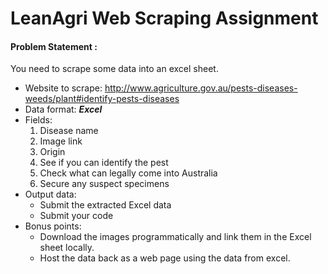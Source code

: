 # LeanAgri Web Scraping Assignment

#### Problem Statement :

You need to scrape some data into an excel sheet.

- Website to scrape:  http://www.agriculture.gov.au/pests-diseases-weeds/plant#identify-pests-diseases
- Data format: ***Excel***
- Fields:
	1. Disease name
	2. Image link
	3. Origin
	4. See if you can identify the pest
	5. Check what can legally come into Australia
	6. Secure any suspect specimens
- Output data:
	- Submit the extracted Excel data
	- Submit your code
- Bonus points:
	- Download the images programmatically and link them in the Excel sheet locally.
	- Host the data back as a web page using the data from excel.